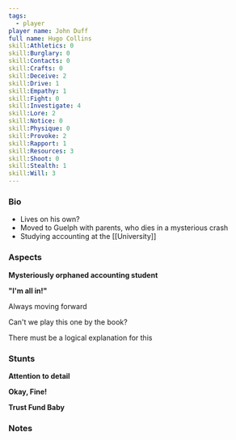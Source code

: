 ```yaml
---
tags:
  - player
player name: John Duff
full name: Hugo Collins
skill:Athletics: 0
skill:Burglary: 0
skill:Contacts: 0
skill:Crafts: 0
skill:Deceive: 2
skill:Drive: 1
skill:Empathy: 1
skill:Fight: 0
skill:Investigate: 4
skill:Lore: 2
skill:Notice: 0
skill:Physique: 0
skill:Provoke: 2
skill:Rapport: 1
skill:Resources: 3
skill:Shoot: 0
skill:Stealth: 1
skill:Will: 3
---
```


### Bio 

- Lives on his own?
- Moved to Guelph with parents, who dies in a mysterious crash
- Studying accounting at the [[University]]

### Aspects

**Mysteriously orphaned accounting student**

**"I'm all in!"**

Always moving forward

Can't we play this one by the book?

There must be a logical explanation for this

### Stunts  

**Attention to detail**

**Okay, Fine!**

**Trust Fund Baby**

### Notes

